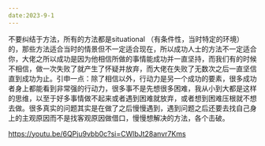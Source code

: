 ```yaml
---
date:2023-9-1
---
```

不要纠结于方法，所有的方法都是situational （有条件性，当时特定的环境）的，那些方法适合当时的情景但不一定适合现在，所以成功人士的方法不一定适合你，大佬之所以成功是因为他相信所做的事情能成功并一直坚持，而我们有的时候不相信，做一次失败了就产生了怀疑并放弃，而大佬在失败了无数次之后一直坚信直到成功为止。引申一点：除了相信以外，行动力是另一个成功的要素，很多成功者身上都能看到非常强的行动力，很多事不是先想很多困难，我从小到大都是这样的思维，以至于好多事情做不起来或者遇到困难就放弃，或者想到困难压根就不想去做。很多真实的问题其实是在做了之后慢慢遇到，遇到问题之后还要去找自己身上的主观原因而不是找客观原因做借口，慢慢想解决的方法，各个击破。

https://youtu.be/6QPju9vbb0c?si=CWlbJt28anvr7Kms


